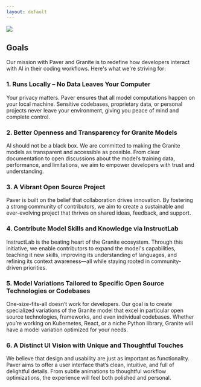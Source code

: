 ```yaml
---
layout: default
---
```


<picture class="full pixels">
    <source srcset="../assets/goals.png" media="(prefers-color-scheme: dark)">
    <img src="../assets/goals.png">
</picture>

## Goals  

Our mission with Paver and Granite is to redefine how developers interact with AI in their coding workflows. Here's what we're striving for: 

### **1. Runs Locally – No Data Leaves Your Computer**  
Your privacy matters. Paver ensures that all model computations happen on your local machine. Sensitive codebases, proprietary data, or personal projects never leave your environment, giving you peace of mind and complete control. 

### **2. Better Openness and Transparency for Granite Models**  
AI should not be a black box. We are committed to making the Granite models as transparent and accessible as possible. From clear documentation to open discussions about the model’s training data, performance, and limitations, we aim to empower developers with trust and understanding. 

### **3. A Vibrant Open Source Project**  
Paver is built on the belief that collaboration drives innovation. By fostering a strong community of contributors, we aim to create a sustainable and ever-evolving project that thrives on shared ideas, feedback, and support. 

### **4. Contribute Model Skills and Knowledge via InstructLab**  
InstructLab is the beating heart of the Granite ecosystem. Through this initiative, we enable contributors to expand the model's capabilities, teaching it new skills, improving its understanding of languages, and refining its context awareness—all while staying rooted in community-driven priorities. 

### **5. Model Variations Tailored to Specific Open Source Technologies or Codebases**  
One-size-fits-all doesn’t work for developers. Our goal is to create specialized variations of the Granite model that excel in particular open source technologies, frameworks, and even individual codebases. Whether you’re working on Kubernetes, React, or a niche Python library, Granite will have a model variation optimized for your needs. 

### **6. A Distinct UI Vision with Unique and Thoughtful Touches**  
We believe that design and usability are just as important as functionality. Paver aims to offer a user interface that’s clean, intuitive, and full of delightful details. From subtle animations to thoughtful workflow optimizations, the experience will feel both polished and personal. 


